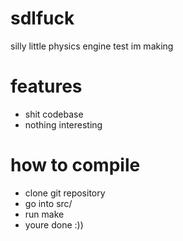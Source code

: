 # sdlfuck
silly little physics engine test im making

# features
- shit codebase
- nothing interesting

# how to compile
- clone git repository
- go into src/
- run make
- youre done :))